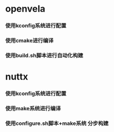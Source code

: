 #  openvela  
###  使用kconfig系统进行配置  
###  使用cmake进行编译
###  使用build.sh脚本进行自动化构建


#  nuttx    
###  使用kconfig系统进行配置  
###  使用make系统进行编译
###  使用configure.sh脚本+make系统 分步构建
